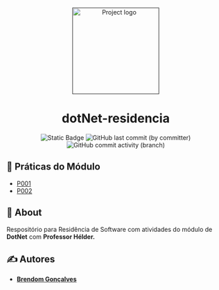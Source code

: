 <p align="center">
  <a href="" rel="noopener">
 <img width=200px height=200px src="https://upload.wikimedia.org/wikipedia/commons/7/7d/Microsoft_.NET_logo.svg" alt="Project logo"></a>
</p>

<h1 align="center">dotNet-residencia</h1>

<div align="center">

![Static Badge](https://img.shields.io/badge/Language-C%23-blue)
![GitHub last commit (by committer)](https://img.shields.io/github/last-commit/BrendomGoncalves/dotNet-residencia)
![GitHub commit activity (branch)](https://img.shields.io/github/commit-activity/t/BrendomGoncalves/dotNet-residencia)


</div>

## 📝 Práticas do Módulo

- [P001](https://github.com/BrendomGoncalves/dotNet-residencia/tree/main/Semana_1/dotNET-P001)
- [P002](https://github.com/BrendomGoncalves/dotNet-residencia/tree/main/Semana_2/dotNET-P002)

## 🧐 About <a name = "about"></a>

Respositório para Residência de Software com atividades do módulo de <b>DotNet</b> com <b>Professor Hélder.

## ✍️ Autores

- [Brendom Gonçalves](https://github.com/BrendomGoncalves)
